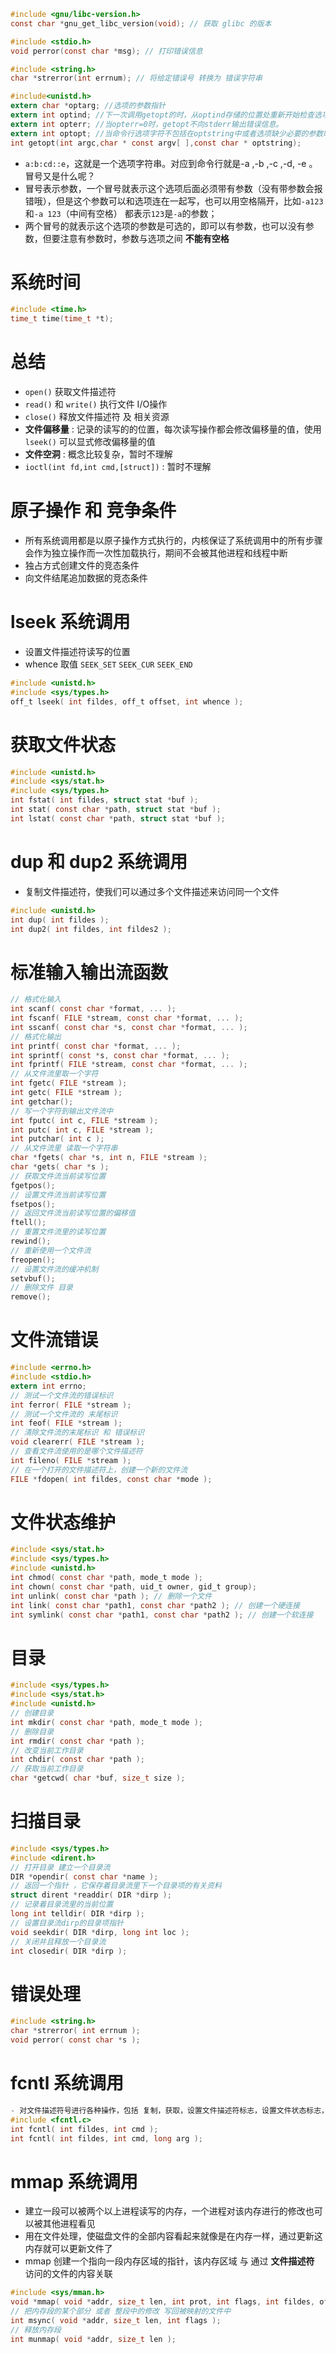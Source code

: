 ```c
#include <gnu/libc-version.h>
const char *gnu_get_libc_version(void); // 获取 glibc 的版本
```

```c
#include <stdio.h>
void perror(const char *msg); // 打印错误信息

#include <string.h>
char *strerror(int errnum); // 将给定错误号 转换为 错误字符串
```

```c
#include<unistd.h>
extern char *optarg; //选项的参数指针  
extern int optind; //下一次调用getopt的时，从optind存储的位置处重新开始检查选项。   
extern int opterr; //当opterr=0时，getopt不向stderr输出错误信息。  
extern int optopt; //当命令行选项字符不包括在optstring中或者选项缺少必要的参数时，该选项存储在optopt中，getopt返回 ?
int getopt(int argc,char * const argv[ ],const char * optstring);
```
- `a:b:cd::e`，这就是一个选项字符串。对应到命令行就是-a ,-b ,-c ,-d, -e 。冒号又是什么呢？
- 冒号表示参数，一个冒号就表示这个选项后面必须带有参数（没有带参数会报错哦），但是这个参数可以和选项连在一起写，也可以用空格隔开，比如`-a123` 和`-a 123`（中间有空格） 都表示`123`是`-a`的参数；
- 两个冒号的就表示这个选项的参数是可选的，即可以有参数，也可以没有参数，但要注意有参数时，参数与选项之间 **不能有空格**


# 系统时间
```c
#include <time.h>
time_t time(time_t *t);
```


# 总结
- `open()` 获取文件描述符
- `read()` 和 `write()` 执行文件 I/O操作
- `close()` 释放文件描述符 及 相关资源
- **文件偏移量** : 记录的读写的的位置，每次读写操作都会修改偏移量的值，使用 `lseek()` 可以显式修改偏移量的值
- **文件空洞** : 概念比较复杂，暂时不理解
- `ioctl(int fd,int cmd,[struct])` : 暂时不理解

# 原子操作 和 竞争条件
- 所有系统调用都是以原子操作方式执行的，内核保证了系统调用中的所有步骤会作为独立操作而一次性加载执行，期间不会被其他进程和线程中断
- 独占方式创建文件的竞态条件
- 向文件结尾追加数据的竞态条件

# lseek 系统调用
- 设置文件描述符读写的位置
- whence 取值 `SEEK_SET` `SEEK_CUR` `SEEK_END`
```c
#include <unistd.h>
#include <sys/types.h>
off_t lseek( int fildes, off_t offset, int whence );
```

# 获取文件状态
```c
#include <unistd.h>
#include <sys/stat.h>
#include <sys/types.h>
int fstat( int fildes, struct stat *buf );
int stat( const char *path, struct stat *buf );
int lstat( const char *path, struct stat *buf );
```

# dup 和 dup2 系统调用
- 复制文件描述符，使我们可以通过多个文件描述来访问同一个文件
```c
#include <unistd.h>
int dup( int fildes );
int dup2( int fildes, int fildes2 );
```

# 标准输入输出流函数
```c
// 格式化输入
int scanf( const char *format, ... );
int fscanf( FILE *stream, const char *format, ... );
int sscanf( const char *s, const char *format, ... );
// 格式化输出
int printf( const char *format, ... );
int sprintf( const *s, const char *format, ... );
int fprintf( FILE *stream, const char *format, ... );
// 从文件流里取一个字符
int fgetc( FILE *stream );
int getc( FILE *stream );
int getchar();
// 写一个字符到输出文件流中
int fputc( int c, FILE *stream );
int putc( int c, FILE *stream );
int putchar( int c );
// 从文件流里 读取一个字符串
char *fgets( char *s, int n, FILE *stream );
char *gets( char *s );
// 获取文件流当前读写位置
fgetpos();
// 设置文件流当前读写位置
fsetpos();
// 返回文件流当前读写位置的偏移值
ftell();
// 重置文件流里的读写位置
rewind();
// 重新使用一个文件流
freopen();
// 设置文件流的缓冲机制
setvbuf();
// 删除文件 目录
remove();
```

# 文件流错误
```c
#include <errno.h>
#include <stdio.h>
extern int errno;
// 测试一个文件流的错误标识
int ferror( FILE *stream );
// 测试一个文件流的 末尾标识
int feof( FILE *stream );
// 清除文件流的末尾标识 和 错误标识
void clearerr( FILE *stream );
// 查看文件流使用的是哪个文件描述符
int fileno( FILE *stream );
// 在一个打开的文件描述符上，创建一个新的文件流
FILE *fdopen( int fildes, const char *mode );
```

# 文件状态维护
```c
#include <sys/stat.h>
#include <sys/types.h>
#include <unistd.h>
int chmod( const char *path, mode_t mode );
int chown( const char *path, uid_t owner, gid_t group);
int unlink( const char *path ); // 删除一个文件
int link( const char *path1, const char *path2 ); // 创建一个硬连接
int symlink( const char *path1, const char *path2 ); // 创建一个软连接
```

# 目录
```c
#include <sys/types.h>
#include <sys/stat.h>
#include <unistd.h>
// 创建目录
int mkdir( const char *path, mode_t mode );
// 删除目录
int rmdir( const char *path );
// 改变当前工作目录
int chdir( const char *path );
// 获取当前工作目录
char *getcwd( char *buf, size_t size );
```

# 扫描目录
```c
#include <sys/types.h>
#include <dirent.h>
// 打开目录 建立一个目录流
DIR *opendir( const char *name );
// 返回一个指针 ，它保存着目录流里下一个目录项的有关资料
struct dirent *readdir( DIR *dirp );
// 记录着目录流里的当前位置
long int telldir( DIR *dirp );
// 设置目录流dirp的目录项指针
void seekdir( DIR *dirp, long int loc );
// 关闭并且释放一个目录流
int closedir( DIR *dirp );
```

# 错误处理
```c
#include <string.h>
char *strerror( int errnum );
void perror( const char *s );
```

# fcntl 系统调用
```c
- 对文件描述符号进行各种操作，包括 复制，获取，设置文件描述符标志，设置文件状态标志，管理文件锁
#include <fcntl.c>
int fcntl( int fildes, int cmd );
int fcntl( int fildes, int cmd, long arg );
```

# mmap 系统调用
- 建立一段可以被两个以上进程读写的内存，一个进程对该内存进行的修改也可以被其他进程看见
- 用在文件处理，使磁盘文件的全部内容看起来就像是在内存一样，通过更新这内存就可以更新文件了
- mmap 创建一个指向一段内存区域的指针，该内存区域 与 通过 **文件描述符** 访问的文件的内容关联
```c
#include <sys/mman.h>
void *mmap( void *addr, size_t len, int prot, int flags, int fildes, off_t off );
// 把内存段的某个部分 或者 整段中的修改 写回被映射的文件中
int msync( void *addr, size_t len, int flags );
// 释放内存段
int munmap( void *addr, size_t len );
```
